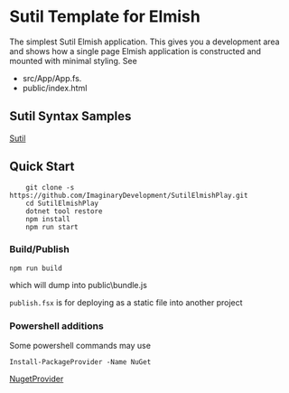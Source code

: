 # Sutil Template for Elmish

The simplest Sutil Elmish application. This gives you a development area and shows how a single page Elmish application is constructed and mounted with minimal styling. See

- src/App/App.fs.
- public/index.html

## Sutil Syntax Samples

[Sutil](https://sutil.dev/)

## Quick Start

```shell
    git clone -s https://github.com/ImaginaryDevelopment/SutilElmishPlay.git
    cd SutilElmishPlay
    dotnet tool restore
    npm install
    npm run start
```

### Build/Publish

```shell
npm run build
```

which will dump into public\bundle.js

`publish.fsx` is for deploying as a static file into another project

### Powershell additions

Some powershell commands may use

```shell
Install-PackageProvider -Name NuGet
```

[NugetProvider](https://stackoverflow.com/questions/51406685/powershell-how-do-i-install-the-nuget-provider-for-powershell-on-a-unconnected)
